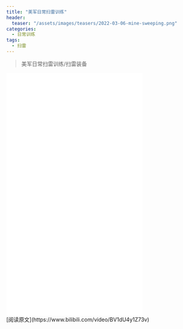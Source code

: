 ```yaml
---
title: "美军日常扫雷训练"
header:
  teaser: "/assets/images/teasers/2022-03-06-mine-sweeping.png"
categories:
  - 日常训练
tags:
  - 扫雷
---
```


>美军日常扫雷训练/扫雷装备

<iframe width="360px" height="640px" src="//player.bilibili.com/player.html?aid=681928339&bvid=BV1dU4y1Z73v&cid=518961161&page=1" scrolling="no" border="0" frameborder="no" framespacing="0" allowfullscreen="true"> </iframe>
<br/>
[阅读原文](https://www.bilibili.com/video/BV1dU4y1Z73v)
